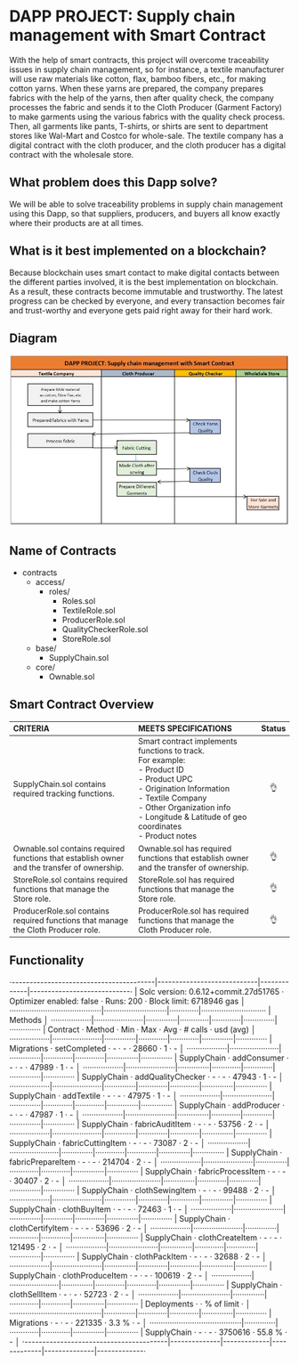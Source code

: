 # DAPP PROJECT: Supply chain management with Smart Contract

With the help of smart contracts, this project will overcome traceability issues in supply chain management, so for instance, a textile manufacturer will use raw materials like cotton, flax, bamboo fibers, etc., for making cotton yarns. When these yarns are prepared, the company prepares fabrics with the help of the yarns, then after quality check, the company processes the fabric and sends it to the Cloth Producer (Garment Factory) to make garments using the various fabrics with the quality check process. Then, all garments like pants, T-shirts, or shirts are sent to department stores like Wal-Mart and Costco for whole-sale.
The textile company has a digital contract with the cloth producer, and the cloth producer has a digital contract with the wholesale store.


## What problem does this Dapp solve?

We will be able to solve traceability problems in supply chain management using this Dapp, so that suppliers, producers, and buyers all know exactly where their products are at all times.

## What is it best implemented on a blockchain?

Because blockchain uses smart contact to make digital contacts between the different parties involved, it is the best implementation on blockchain. As a result, these contracts become immutable and trustworthy. The latest progress can be checked by everyone, and every transaction becomes fair and trust-worthy and everyone gets paid right away for their hard work.

## Diagram
![](docs/diagram.PNG)

## Name of Contracts

 - contracts 	
	 - access/ 		
		 - roles/ 			
			 - Roles.sol
			 - TextileRole.sol
			 - ProducerRole.sol
			 - QualityCheckerRole.sol
			 - StoreRole.sol
	 - base/ 		
		 - SupplyChain.sol 	
	 - core/ 		
		 - Ownable.sol

## Smart Contract Overview

| CRITERIA   | MEETS SPECIFICATIONS |  Status |
|:-------|:--------|:--------:|
| SupplyChain.sol contains required tracking functions. | Smart contract implements functions to track.<br>For example:<br>- Product ID<br>- Product UPC<br>- Origination Information<br>- Textile Company<br>- Other Organization info<br>- Longitude & Latitude of geo coordinates<br>- Product notes  | :ok_hand: |
| Ownable.sol contains required functions that establish owner and the transfer of ownership. | Ownable.sol has required functions that establish owner and the transfer of ownership.  | :ok_hand: |
| StoreRole.sol contains required functions that manage the Store role. | StoreRole.sol has required functions that manage the Store role.  | :ok_hand: |
| ProducerRole.sol contains required functions that manage the Cloth Producer role. | ProducerRole.sol has required functions that manage the Cloth Producer role.  | :ok_hand: |

## Functionality

·----------------------------------------|----------------------------|-------------|----------------------------·
| Solc version: 0.6.12+commit.27d51765 · Optimizer enabled: false · Runs: 200 · Block limit: 6718946 gas │
·········································|····························|·············|·····························
| Methods │
··················|······················|··············|·············|·············|··············|··············
| Contract · Method · Min · Max · Avg · # calls · usd (avg) │
··················|······················|··············|·············|·············|··············|··············
| Migrations · setCompleted · - · - · 28660 · 1 · - │
··················|······················|··············|·············|·············|··············|··············
| SupplyChain · addConsumer · - · - · 47989 · 1 · - │
··················|······················|··············|·············|·············|··············|··············
| SupplyChain · addQualityChecker · - · - · 47943 · 1 · - │
··················|······················|··············|·············|·············|··············|··············
| SupplyChain · addTextile · - · - · 47975 · 1 · - │
··················|······················|··············|·············|·············|··············|··············
| SupplyChain · addProducer · - · - · 47987 · 1 · - │
··················|······················|··············|·············|·············|··············|··············
| SupplyChain · fabricAuditItem · - · - · 53756 · 2 · - │
··················|······················|··············|·············|·············|··············|··············
| SupplyChain · fabricCuttingItem · - · - · 73087 · 2 · - │
··················|······················|··············|·············|·············|··············|··············
| SupplyChain · fabricPrepareItem · - · - · 214704 · 2 · - │
··················|······················|··············|·············|·············|··············|··············
| SupplyChain · fabricProcessItem · - · - · 30407 · 2 · - │
··················|······················|··············|·············|·············|··············|··············
| SupplyChain · clothSewingItem · - · - · 99488 · 2 · - │
··················|······················|··············|·············|·············|··············|··············
| SupplyChain · clothBuyItem · - · - · 72463 · 1 · - │
··················|······················|··············|·············|·············|··············|··············
| SupplyChain · clothCertifyItem · - · - · 53696 · 2 · - │
··················|······················|··············|·············|·············|··············|··············
| SupplyChain · clothCreateItem · - · - · 121495 · 2 · - │
··················|······················|··············|·············|·············|··············|··············
| SupplyChain · clothPackItem · - · - · 32688 · 2 · - │
··················|······················|··············|·············|·············|··············|··············
| SupplyChain · clothProduceItem · - · - · 100619 · 2 · - │
··················|······················|··············|·············|·············|··············|··············
| SupplyChain · clothSellItem · - · - · 52723 · 2 · - │
··················|······················|··············|·············|·············|··············|··············
| Deployments · · % of limit · │
·········································|··············|·············|·············|··············|··············
| Migrations · - · - · 221335 · 3.3 % · - │
·········································|··············|·············|·············|··············|··············
| SupplyChain · - · - · 3750616 · 55.8 % · - │
·----------------------------------------|--------------|-------------|-------------|--------------|-------------·


